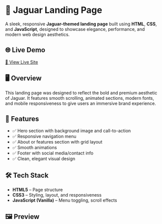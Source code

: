 # 🐆 Jaguar Landing Page

A sleek, responsive **Jaguar-themed landing page** built using **HTML**, **CSS**, and **JavaScript**, designed to showcase elegance, performance, and modern web design aesthetics.

## 🌐 Live Demo

[🔗 View Live Site](https://landing-page-delta-silk.vercel.app/)  




## 🖥️ Overview

This landing page was designed to reflect the bold and premium aesthetic of Jaguar. It features smooth scrolling, animated sections, modern fonts, and mobile responsiveness to give users an immersive brand experience.



## 🧰 Features

- ✅ Hero section with background image and call-to-action
- ✅ Responsive navigation menu
- ✅ About or features section with grid layout
- ✅ Smooth animations
- ✅ Footer with social media/contact info
- ✅ Clean, elegant visual design



## 🛠️ Tech Stack

- **HTML5** – Page structure  
- **CSS3** – Styling, layout, and responsiveness  
- **JavaScript (Vanilla)** – Menu toggling, scroll effects



## 🖼️ Preview

